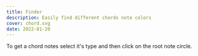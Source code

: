```yaml
---
title: Finder
description: Easily find different chords note colors
cover: chord.svg
date: 2022-01-20
---
```


<script setup>
import chordFinder from './finder.vue'
</script>

To get a chord notes select it's type and then click on the root note circle.

<client-only >
 <chord-finder />
</client-only >
